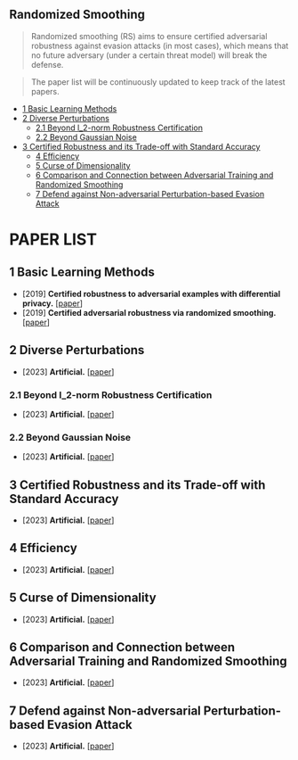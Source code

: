 
## Randomized Smoothing

>Randomized smoothing (RS) aims to ensure certified adversarial robustness against evasion attacks (in most cases), which means that no future adversary (under a certain threat model) will break the defense.

>The paper list will be continuously updated to keep track of the latest papers.

  - [1 Basic Learning Methods](#1-Basic-Learning-Methods)
  - [2 Diverse Perturbations](#2-Diverse-Perturbations)
    - [2.1 Beyond l_2-norm Robustness Certification](#21-Beyond-l_2-norm-Robustness-Certification)
    - [2.2 Beyond Gaussian Noise](#22-Beyond-Gaussian-Noise)
- [3 Certified Robustness and its Trade-off with Standard Accuracy](#3-Certified-Robustness-and-its-Trade-off-with-Standard-Accuracy)
  - [4 Efficiency](#4-Efficiency)
  - [5 Curse of Dimensionality](#5-Curse-of-Dimensionality)
  - [6 Comparison and Connection between Adversarial Training and Randomized Smoothing](#6-Comparison-and-Connection-between-Adversarial-Training-and-Randomized-Smoothing)
  - [7 Defend against Non-adversarial Perturbation-based Evasion Attack](#7-Defend-against-Non-adversarial-Perturbation-based-Evasion-Attack)
  <!-- - [Citation](#citation) -->
  
#  PAPER LIST

## 1 Basic Learning Methods
- [2019] **Certified robustness to adversarial examples with differential privacy.** [[paper]([https](https://ieeexplore.ieee.org/abstract/document/8835364/))]
- [2019] **Certified adversarial robustness via randomized smoothing.** [[paper]([https](https://proceedings.mlr.press/v97/cohen19c.html))]
## 2 Diverse Perturbations
- [2023] **Artificial.** [[paper](https)]
### 2.1 Beyond l_2-norm Robustness Certification
- [2023] **Artificial.** [[paper](https)]
### 2.2 Beyond Gaussian Noise
- [2023] **Artificial.** [[paper](https)]
## 3 Certified Robustness and its Trade-off with Standard Accuracy
- [2023] **Artificial.** [[paper](https)]
## 4 Efficiency
- [2023] **Artificial.** [[paper](https)]
## 5 Curse of Dimensionality
- [2023] **Artificial.** [[paper](https)]
## 6 Comparison and Connection between Adversarial Training and Randomized Smoothing
- [2023] **Artificial.** [[paper](https)]
## 7 Defend against Non-adversarial Perturbation-based Evasion Attack
- [2023] **Artificial.** [[paper](https)]
